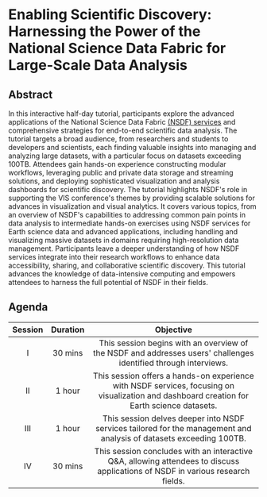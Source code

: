 # Enabling Scientific Discovery: Harnessing the Power of the National Science Data Fabric for Large-Scale Data Analysis

## Abstract

In this interactive half-day tutorial, participants explore the advanced applications of the National Science Data Fabric [(NSDF) services](https://nationalsciencedatafabric.org/) and comprehensive strategies for end-to-end scientific data analysis. The tutorial targets a broad audience, from researchers and students to developers and scientists, each finding valuable insights into managing and analyzing large datasets, with a particular focus on datasets exceeding 100TB. 
Attendees gain hands-on experience constructing modular workflows, leveraging public and private data storage and streaming solutions, and deploying sophisticated visualization and analysis dashboards for scientific
discovery. 
The tutorial highlights NSDF's role in supporting the VIS conference's themes by providing scalable solutions for advances in visualization and visual analytics. It covers various topics, from an overview of NSDF's capabilities to addressing common pain points in data analysis to intermediate hands-on exercises using NSDF services for Earth science data and advanced applications, including handling and visualizing massive datasets in domains requiring high-resolution data management.
Participants leave a deeper understanding of how NSDF services integrate into their research workflows to enhance data accessibility, sharing, and collaborative scientific discovery. This tutorial advances the knowledge of data-intensive computing and empowers attendees to harness the full potential of NSDF in their fields.

## Agenda

| **Session** | **Duration** |                                                               **Objective**                                                                |
| :---------: | :----------: | :----------------------------------------------------------------------------------------------------------------------------------------: |
|      I      |   30 mins    |              This session begins with an overview of the NSDF and addresses users' challenges identified through interviews.               |
|     II      |    1 hour    | This session offers a hands-on experience with NSDF services, focusing on visualization and dashboard creation for Earth science datasets. |
|     III     |    1 hour    |            This session delves deeper into NSDF services tailored for the management and analysis of datasets exceeding 100TB.             |
|     IV      |   30 mins    |       This session concludes with an interactive Q&A, allowing attendees to discuss applications of NSDF in various research fields.       |
